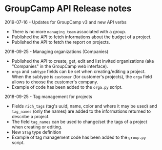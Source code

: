 # GroupCamp API Release notes

2019-07-16 - Updates for GroupCamp v3 and new API verbs

* There is no more `managing_team` associated with a group.
* Published the API to fetch informations about the budget of a project.
* Published the API to fetch the report on projects.

2018-09-25 - Managing organizations (Companies)

* Published the API to create, get, edit and list invited organizations (aka
  "Companies" in the GroupCamp web interface).
* `orga` and `subtype` fields can be set when creating/editing a project. When
  the subtype is `customer` (for customer's projects), the `orga` field allows
  to choose the customer's company.
* Example of code has been added to the `orga.py` script.

2018-09-25 - Tag management for projects
* Fields `rich_tags` (tag's uuid, name, color and where it may be used) and
  `tag_names` (only the names) are added to the informations returned to
  describe a project.
* The field `tag_names` can be used to change/set the tags of a project when
  creating or editing.
* New `STag` type definition
* Example of tag management code has been added to the `group.py` script.

